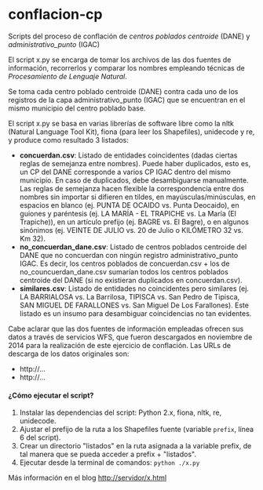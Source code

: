 conflacion-cp
=============

Scripts del proceso de conflación de *centros poblados centroide* (DANE) y *administrativo_punto* (IGAC)

El script x.py se encarga de tomar los archivos de las dos fuentes de información, recorrerlos y comparar los nombres empleando técnicas de *Procesamiento de Lenguaje Natural*. 

Se toma cada centro poblado centroide (DANE) contra cada uno de los registros de la capa administrativo_punto (IGAC) que se encuentran en el mismo municipio del centro poblado base. 

El script x.py se basa en varias librerías de software libre como la nltk (Natural Language Tool Kit), fiona (para leer los Shapefiles), unidecode y re, y produce como resultado 3 listados:

* **concuerdan.csv**: Listado de entidades coincidentes (dadas ciertas reglas de semejanza entre nombres). Puede haber duplicados, esto es, un CP del DANE corresponde a varios CP IGAC dentro del mismo municipio. En caso de duplicados, debe desambiguarse manualmente. Las reglas de semejanza hacen flexible la correspondencia entre dos nombres sin importar si difieren en tildes, en mayúsculas/minúsculas, en espacios en blanco (ej. PUNTA DE OCAIDO vs. Punta Deocaido), en guiones y paréntesis (ej. LA MARÍA - EL TRAPICHE vs. La María (El Trapiche)), en un artículo prefijo (ej. BAGRE vs. El Bagre), o en algunos sinónimos (ej. VEINTE DE JULIO vs. 20 de Julio o KILÓMETRO 32 vs. Km 32).
* **no_concuerdan_dane.csv**: Listado de centros poblados centroide del DANE que no concuerdan con ningún registro administrativo_punto IGAC. Es decir, los centros poblados de concuerdan.csv + los de no_councuerdan_dane.csv sumarían todos los centros poblados centroide del DANE (si no existieran duplicados en concuerdan.csv).
* **similares.csv**: Listado de entidades no coincidentes pero similares (ej. LA BARRIALOSA vs. La Barrilosa, TIPISCA vs. San Pedro de Tipisca, SAN MIGUEL DE FARALLONES vs. San Miguel De Los Farallones). Este listado es un insumo para desambiguar coincidencias no tan evidentes.

Cabe aclarar que las dos fuentes de información empleadas ofrecen sus datos a través de servicios WFS, que fueron descargados en noviembre de 2014 para la realización de este ejercicio de conflación. Las URLs de descarga de los datos originales son:
* http://...
* http://...

#### ¿Cómo ejecutar el script?
1. Instalar las dependencias del script: Python 2.x, fiona, nltk, re, unidecode.
2. Ajustar el prefijo de la ruta a los Shapefiles fuente (variable `prefix`, línea 6 del script).
3. Crear un directorio "listados" en la ruta asignada a la variable prefix, de tal manera que se pueda acceder a prefix + "listados".
3. Ejecutar desde la terminal de comandos: `python ./x.py`


Más información en el blog [http://servidor/x.html](http://igac.gov.co)
